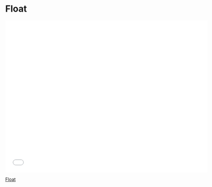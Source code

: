 # Float

<iframe width="640" height="480" src="//www.youtube.com/embed/bNQti43a3YI?rel=0&modestbranding=1" frameborder="0" allowfullscreen></iframe><p><a href="https://www.youtube.com/watch?v=bNQti43a3YI">Float</a></p>
